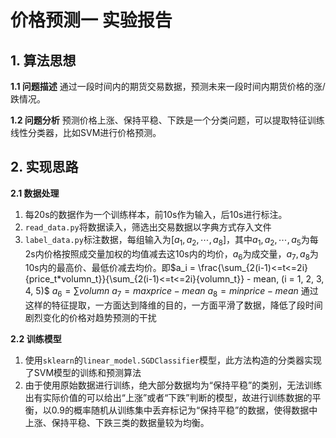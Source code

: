# 价格预测一 实验报告

## 1. 算法思想

**1.1 问题描述** 通过一段时间内的期货交易数据，预测未来一段时间内期货价格的涨/跌情况。

**1.2 问题分析** 预测价格上涨、保持平稳、下跌是一个分类问题，可以提取特征训练线性分类器，比如SVM进行价格预测。

## 2. 实现思路

**2.1 数据处理** 

1. 每20s的数据作为一个训练样本，前10s作为输入，后10s进行标注。
2. ```read_data.py```将数据读入，筛选出交易数据以字典方式存入文件
3. ```label_data.py```标注数据，每组输入为$[ a_1, a_2, \cdots, a_8]$，其中$a_1, a_2, \cdots, a_5$为每2s内价格按照成交量加权的均值减去这10s内的均价，$a_6$为成交量，$a_7, a_8$为10s内的最高价、最低价减去均价。即$a_i = \frac{\sum_{2(i-1)<=t<=2i}{price_t*volumn_t}}{\sum_{2(i-1)<=t<=2i}{volumn_t}} - mean, (i = 1, 2, 3, 4, 5)$ $a_6 = \sum{volumn}$ $a_7 = maxprice - mean$ $a_8 = minprice - mean$ 通过这样的特征提取，一方面达到降维的目的，一方面平滑了数据，降低了段时间剧烈变化的价格对趋势预测的干扰

**2.2 训练模型** 

1.  使用```sklearn```的```linear_model.SGDClassifier```模型，此方法构造的分类器实现了SVM模型的训练和预测算法
2. 由于使用原始数据进行训练，绝大部分数据均为“保持平稳”的类别，无法训练出有实际价值的可以给出“上涨”或者“下跌”判断的模型，故进行训练数据的平衡，以0.9的概率随机从训练集中丢弃标记为“保持平稳”的数据，使得数据中上涨、保持平稳、下跌三类的数据量较为均衡。

